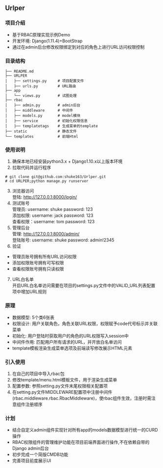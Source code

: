 ## Urlper

### 项目介绍
* 基于RBAC原理实现示例Demo
* 开发环境: Django(1.11.4)+BootStrap
* 通过在admin后台修改权限绑定到对应的角色上进行URL访问权限控制

### 目录结构
```
├── README.md
├── URLPER
│   ├── settings.py     # 项目配置文件
│   ├── urls.py         # URL路由
├── app
│   └── views.py        # 试图处理
├── rbac
│   ├── admin.py        # admin后台
│   ├── middleware      # 中间件
│   ├── models.py       # model模块
│   ├── service         # 初始化权限信息
│   ├── templatetags    # 生成菜单的template
├── static              # 静态文件
└── templates           # 前端Html
```

### 使用说明
1. 确保本地已经安装python3.x + Django1.10.x以上版本环境  
2. 拉取代码并运行程序  
```
# git clone git@github.com:shuke163/Urlper.git
# cd URLPER;python manage.py runserver
```
3. 浏览器访问  
登陆: http://127.0.0.1:8000/login/  
4. 测试账号  
管理员: username: shuke password: 123    
添加权限: username: jack password: 123    
查看权限：username: tom  password: 123  
5. 管理后台  
管理: http://127.0.0.1:8000/admin/  
登陆账号: username: shuke password: admin!2345
6. 验证
* 管理员账号拥有所有URL访问权限
* 添加权限账号拥有可写权限
* 查看权限账号拥有只读权限
7. URL白名单  
开启URL白名单访问需要在项目的settings.py文件中的VALID_URL列表配置项中增加URL规则  

### 原理
* 数据模型: 5个类6张表
* 权限设计: 用户关联角色，角色关联URL权限，权限赋予code代号标示并关联菜单  
* 初始化: 用户登陆时获取用户的角色的URL权限写入session中  
* 中间件作用: 匹配用户所有请求的URL，并开放白名单访问  
* template模板渲染生成菜单选项及前端读写修改展示HTML元素  

### 引入使用
1. 在自己的项目中导入rbac包
2. 修改template/menu.html模板文件，用于渲染生成菜单  
3. 配置参数: 参照setting.py文件末尾权限相关配置项
4. 在setting.py文件MIDDLEWARE配置项中注册中间件(rbac.middleware.rbac.RbacMiddleware)，使rbac组件生效，注册时需注意组件注册顺序  

### 计划
* 结合自定义admin组件实现针对所有app的models数据模型进行统一的CURD操作
* RBAC权限组件的管理维护功能在项目前端界面进行操作,不在依赖自带的Django admin后台
* 初步完成一个简版CMDB功能
* 完善项目前度展示UI

